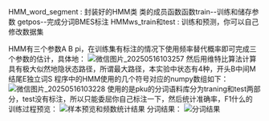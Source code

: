HMM_word_segment   :   封装好的HMM类
类的成员函数函数train--训练和储存参数
getpos--完成分词BMES标注
HMMws_train和test : 训练和预测，你可以自己修改数据集

HMM有三个参数A B pi，在训练集有标注的情况下使用频率替代概率即可完成三个参数的估计，具体地：
![微信图片_20250516103257](https://github.com/user-attachments/assets/f0dbbbed-74b1-4128-9dc3-23511cc0166f)
然后用维特比算法计算具有极大似然地隐状态路径，所谓最大路径，本实验中状态有4种，开头B中间M结尾E独立词S
程序中的HMM使用的几个符号对应的numpy数组如下：
![微信图片_20250516103228](https://github.com/user-attachments/assets/f5eaa34c-49ce-4166-b3e8-4f767fab8596)
使用的是pku的分词语料库分为traning和test两部分，test没有标注，所以只能委屈你自己标注一下，然后统计准确率，F1什么的
训练过程预览：
![样本预览和频数统计结果](https://github.com/user-attachments/assets/fc44c23d-f575-4726-8ad8-f31d51820ba8)
分词结果：
![分词结果](https://github.com/user-attachments/assets/a0c3d4c0-eced-40fc-88e8-06bef347e8e7)

